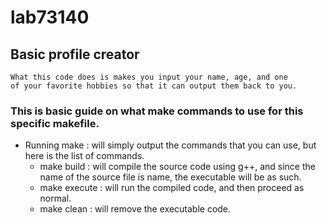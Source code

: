 # lab73140
## Basic profile creator <br>
    What this code does is makes you input your name, age, and one 
    of your favorite hobbies so that it can output them back to you.
### This is basic guide on what make commands to use for this specific makefile.
* Running make : will simply output the commands that you can use, but here is the list of commands.
  * make build : will compile the source code using g++, and since the name of the 
  source file is name, the executable will be as such.
  * make execute : will run the compiled code, and then proceed as normal.
  * make clean : will remove the executable code.
